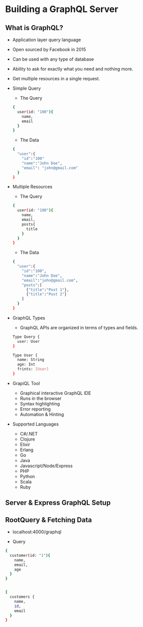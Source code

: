 # Building a GraphQL Server

## What is GraphQL?

* Application layer query language
* Open sourced by Facebook in 2015
* Can be used with any type of database
* Ability to ask for exactly what you need and nothing more.
* Get multiple resources in a single request.
* Simple Query

  * The Query

  ```bash
  {
    user(id: "100"){
      name,
      email
    }
  }
  ```

  * The Data

  ```bash
  {
    "user":{
      "id":"100"
      "name":"John Doe",
      "email": "john@gmail.com"
    }
  }
  ```

* Multiple Resources

  * The Query

  ```bash
  {
    user(id: "100"){
      name,
      email,
      posts{
        title
      }
    }
  }
  ```

  * The Data

  ```bash
  {
    "user":{
      "id":"100",
      "name":"John Doe",
      "email":"john@gmail.com",
      "posts":[
        {"title":"Post 1"},
        {"title":"Post 2"}
      ]
    }
  }
  ```

* GraphQL Types
  * GraphQL APIs are organized in terms of types and fields.

  ```bash
  Type Query {
    user: User
  }

  Type User {
    name: String
    age: Int
    frints: [User]
  }
  ```

* GrapiQL Tool
  * Graphical interactive GraphQL IDE
  * Runs in the browser
  * Syntax highlighting
  * Error reporting
  * Automation & Hinting

* Supported Languages
  * C#/.NET
  * Clojure
  * Elixir
  * Erlang
  * Go
  * Java
  * Javascript/Node/Express
  * PHP
  * Python
  * Scala
  * Ruby

## Server & Express GraphQL Setup

## RootQuery & Fetching Data

* localhost:4000/graphql

* Query

```bash
{
  customer(id: "1"){
    name,
    email,
    age
  }
}


{
  customers {
    name,
    id,
    email
  }
}
```